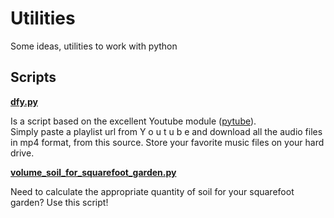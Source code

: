 # Utilities
Some ideas, utilities to work with python

## Scripts

[**dfy.py**](https://github.com/ametens/utilitaires/blob/main/dfy.py)

Is a script based on the excellent Youtube module ([pytube](https://pytube.io/en/latest/api.html)).  
Simply paste a playlist url from Y o u t u b e and download all the audio files in mp4 format, from this source.
Store your favorite music files on your hard drive.

[**volume_soil_for_squarefoot_garden.py**](https://github.com/ametens/utilitaires/blob/main/volume_soil_for_squarefoot_garden.py)

Need to calculate the appropriate quantity of soil for your squarefoot garden?
Use this script!
